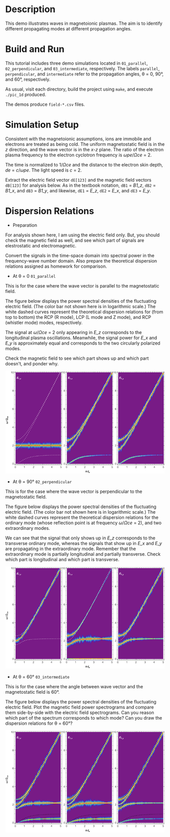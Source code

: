 # Description

This demo illustrates waves in magnetoionic plasmas.
The aim is to identify different propagating modes at different propagation angles.


# Build and Run

This tutorial includes three demo simulations located in `01_parallel`, `02_perpendicular`,
and `03_intermediate`, respectively.
The labels `parallel`, `perpendicular`, and `intermediate` refer to the propagation angles,
θ = 0, 90°, and 60°, respectively.

As usual, visit each directory, build the project using `make`, and execute `./pic_1d` produced.

The demos produce `field-*.csv` files.


# Simulation Setup

Consistent with the magnetoionic assumptions, ions are immobile and electrons are treated as being cold.
The uniform magnetostatic field is in the *z* direction, and the wave vector is in the *x*-*z* plane.
The ratio of the electron plasma frequency to the electron cyclotron frequency is *ωpe*/*Ωce* = 2.

The time is normalized to 1/*Ωce* and the distance to the electron skin depth, *de* = *c*/*ωpe*.
The light speed is *c* = 2.

Extract the electric field vector `dE[123]` and the magnetic field vectors `dB[123]` for analysis below.
As in the textbook notation, `dB1` = *B1_z*, `dB2` = *B1_x*, and `dB3` = *B1_y*, and
likewise, `dE1` = *E_z*, `dE2` = *E_x*, and `dE3` = *E_y*.


# Dispersion Relations

- Preparation

For analysis shown here, I am using the electric field only.
But, you should check the magnetic field as well, and see which part of signals are
elestrostatic and electromagnetic.

Convert the signals in the time-space domain into spectral power in the frequency-wave number domain.
Also prepare the theoretical dispersion relations assigned as homework for comparison.


- At θ = 0 `01_parallel`

This is for the case where the wave vector is parallel to the magnetostatic field.

The figure below displays the power spectral densities of the fluctuating electric field.
(The color bar not shown here is in logarithmic scale.)
The white dashed curves represent the theoretical dispersion relations for (from top to bottom)
the RCP (R mode), LCP (L mode and Z mode), and RCP (whistler mode) modes, respectively.

The signal at *ω*/*Ωce* = 2 only appearing in *E_z* corresponds to the longitudinal plasma oscillations.
Meanwhile, the signal power for *E_x* and *E_y* is approximately equal and
corresponds to the two circularly polarized modes.

Check the magnetic field to see which part shows up and which part doesn't, and ponder why.

![Dispersion Relation at Parallel Propagation](./figures/01_parallel-efield_dispersion.png)


- At θ = 90° `02_perpendicular`

This is for the case where the wave vector is perpendicular to the magnetostatic field.

The figure below displays the power spectral densities of the fluctuating electric field.
(The color bar not shown here is in logarithmic scale.)
The white dashed curves represent the theoretical dispersion relations for
the ordinary mode (whose reflection point is at frequency *ω*/*Ωce* = 2), and
two extraordinary modes.

We can see that the signal that only shows up in *E_z* corresponds to the transverse ordinary mode,
whereas the signals that show up in *E_x* and *E_y* are propagating in the extraordinary mode.
Remember that the extraordinary mode is partially longitudinal and partially transverse.
Check which part is longitudinal and which part is transverse.

![Dispersion Relation at Perpendicular Propagation](./figures/02_perpendicular-efield_dispersion.png)


- At θ = 60° `03_intermediate`

This is for the case where the angle between wave vector and the magnetostatic field is 60°.

The figure below displays the power spectral densities of the fluctuating electric field.
Plot the magnetic field power spectrograms and compare them side-by-side with the electric field spectrograms.
Can you reason which part of the spectrum corresponds to which mode?
Can you draw the dispersion relations for θ = 60°?

![Dispersion Relation at Intermediate Propagation](./figures/03_intermediate-efield_dispersion.png)
